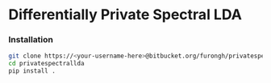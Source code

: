 # Differentially Private Spectral LDA

### Installation
```bash
git clone https://<your-username-here>@bitbucket.org/furongh/privatespectrallda.git
cd privatespectrallda
pip install .
```

